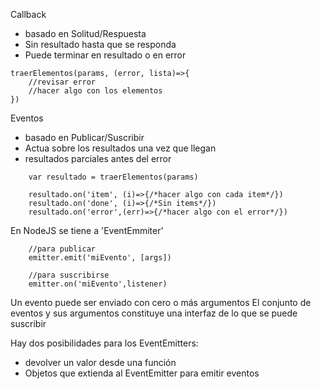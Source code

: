 Callback
- basado en Solitud/Respuesta
- Sin resultado hasta que se responda
- Puede terminar en resultado o en error
```
traerElementos(params, (error, lista)=>{
    //revisar error
    //hacer algo con los elementos
})
```


Eventos
- basado en Publicar/Suscribir
- Actua sobre los resultados una vez que llegan
- resultados parciales antes del error
```
    var resultado = traerElementos(params)

    resultado.on('item', (i)=>{/*hacer algo con cada item*/})
    resultado.on('done', (i)=>{/*Sin items*/})
    resultado.on('error',(err)=>{/*hacer algo con el error*/})
```

En NodeJS se tiene a 'EventEmmiter'
```
    //para publicar
    emitter.emit('miEvento', [args])

    //para suscribirse
    emitter.on('miEvento',listener)
```
Un evento puede ser enviado con cero o más argumentos
El conjunto de eventos y sus argumentos constituye una interfaz de lo que se puede suscribir

Hay dos posibilidades para los EventEmitters:
- devolver un valor desde una función
- Objetos que extienda al EventEmitter para emitir eventos
